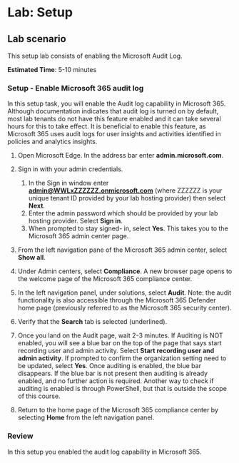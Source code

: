 <!---
---
Lab:
    Title: 'Setup'
---
--->

# Lab: Setup

## Lab scenario

This setup lab consists of enabling the Microsoft Audit Log.

**Estimated Time**: 5-10 minutes

### Setup - Enable Microsoft 365 audit log

In this setup task, you will enable the Audit log capability in Microsoft 365.  Although documentation indicates that audit log is turned on by default, most lab tenants do not have this feature enabled and it can take several hours for this to take effect.  It is beneficial to enable this feature, as Microsoft 365 uses audit logs for user insights and activities identified in policies and analytics insights.

1. Open Microsoft Edge. In the address bar enter **admin.microsoft.com**.

1. Sign in with your admin credentials.
    1. In the Sign in window enter **admin@WWLxZZZZZZ.onmicrosoft.com** (where ZZZZZZ is your unique tenant ID provided by your lab hosting provider) then select **Next**.
    1. Enter the admin password which should be provided by your lab hosting provider. Select **Sign in**.
    1. When prompted to stay signed- in, select **Yes**. This takes you to the Microsoft 365 admin center page.

1. From the left navigation pane of the Microsoft 365 admin center, select **Show all**.

1. Under Admin centers, select **Compliance**.  A new browser page opens to the welcome page of the Microsoft 365 compliance center.  

1. In the left navigation panel, under solutions, select **Audit**.  Note: the audit functionality is also accessible through the Microsoft 365 Defender home page (previously referred to as the Microsoft 365 security center).

1. Verify that the **Search** tab is selected (underlined).

1. Once you land on the Audit page, wait 2-3 minutes.  If Auditing is NOT enabled, you will see a blue bar on the top of the page that says start recording user and admin activity.  Select **Start recording user and admin activity**.  If prompted to confirm the organization setting need to be updated, select **Yes**. Once auditing is enabled, the blue bar disappears.  If the blue bar is not present then auditing is already enabled, and no further action is required.  Another way to check if auditing is enabled is through PowerShell, but that is outside the scope of this course.

1. Return to the home page of the Microsoft 365 compliance center by selecting **Home** from the left navigation panel.

### Review

In this setup you enabled the audit log capability in Microsoft 365.
